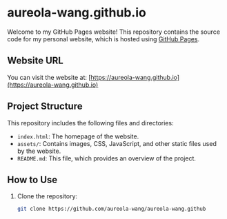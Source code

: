 # aureola-wang.github.io

Welcome to my GitHub Pages website! This repository contains the source code for my personal website, which is hosted using [GitHub Pages](https://pages.github.com/).

## Website URL

You can visit the website at: [https://aureola-wang.github.io](https://aureola-wang.github.io)

## Project Structure

This repository includes the following files and directories:

- `index.html`: The homepage of the website.
- `assets/`: Contains images, CSS, JavaScript, and other static files used by the website.
- `README.md`: This file, which provides an overview of the project.

## How to Use

1. Clone the repository:
   ```bash
   git clone https://github.com/aureola-wang/aureola-wang.github
